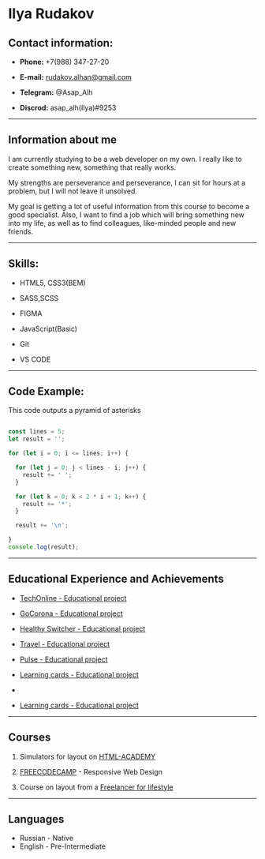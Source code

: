 # Ilya Rudakov

## Contact information:

- **Phone:** +7(988) 347-27-20

- **E-mail:** rudakov.alhan@gmail.com

- **Telegram:** @Asap_Alh

- **Discrod:** asap_alh(Ilya)#9253

---

## Information about me

I am currently studying to be a web developer on my own. I really like to create something new, something that really works.

My strengths are perseverance and perseverance, I can sit for hours at a problem, but I will not leave it unsolved.

My goal is getting a lot of useful information from this course to become a good specialist. Also, I want to find a job which will bring something new into my life, as well as to find colleagues, like-minded people and new friends.

---

## Skills:

- HTML5, CSS3(BEM)
- SASS,SCSS
- FIGMA
- JavaScript(Basic)

- Git

- VS CODE

---

## Code Example:

This code outputs a pyramid of asterisks

```Javascript

const lines = 5;
let result = '';

for (let i = 0; i <= lines; i++) {

  for (let j = 0; j < lines - i; j++) {
    result += ' ';
  }

  for (let k = 0; k < 2 * i + 1; k++) {
    result += '*';
  }

  result += '\n';

}
console.log(result);

```

---

## Educational Experience and Achievements

- [TechOnline - Educational project](https://rudakovilya.github.io/TechOnline-LandingPage/home.html)

- [GoCorona - Educational project](https://rudakovilya.github.io/GoCorona-LandingPage/)

- [Healthy Switcher - Educational project](https://rudakovilya.github.io/lesson_17Adaptive/)

- [Travel - Educational project](https://rudakovilya.github.io/travel/)

- [Pulse - Educational project](https://rudakovilya.ru/)

- [Learning cards - Educational project](https://rudakovilya.github.io/cards/)
-
- [Learning cards - Educational project](https://rudakovilya.github.io/cards/)

---

## Courses

1. Simulators for layout on [HTML-ACADEMY](https://htmlacademy.ru/courses)

2. [FREECODECAMP](https://www.freecodecamp.org/learn/2022/responsive-web-design) - Responsive Web Design

3. Сourse on layout from a [Freelancer for lifestyle](https://edu.fls.guru/)

---

## Languages

- Russian - Native
- English - Pre-Intermediate

